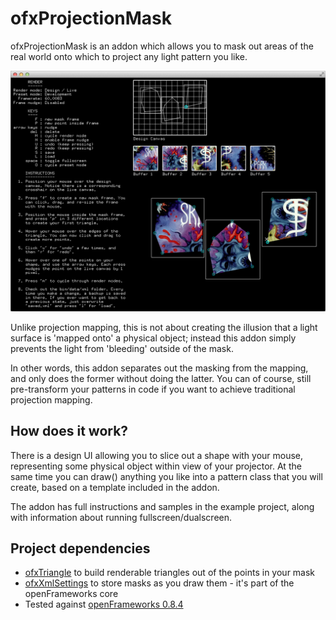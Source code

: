 ofxProjectionMask
=================
ofxProjectionMask is an addon which allows you to mask out areas of the real world onto which to project any light pattern you like.

![A screenshot of the mask designer UI](screenshot.png)

Unlike projection mapping, this is not about creating the illusion that a light surface is 'mapped onto' a physical object; instead this addon simply prevents the light from 'bleeding' outside of the mask.

In other words, this addon separates out the masking from the mapping, and only does the former without doing the latter. You can of course, still pre-transform your patterns in code if you want to achieve traditional projection mapping.

How does it work?
-----------------
There is a design UI allowing you to slice out a shape with your mouse, representing some physical object within view of your projector. At the same time you can draw() anything you like into a pattern class that you will create, based on a template included in the addon.

The addon has full instructions and samples in the example project, along with information about running fullscreen/dualscreen.

Project dependencies
--------------------
- [ofxTriangle](https://github.com/obviousjim/ofxTriangle) to build renderable triangles out of the points in your mask
- [ofxXmlSettings](http://www.openframeworks.cc/documentation/ofxXmlSettings/ofxXmlSettings.html) to store masks as you draw them - it's part of the openFrameworks core
- Tested against [openFrameworks 0.8.4](http://openframeworks.cc/download/)